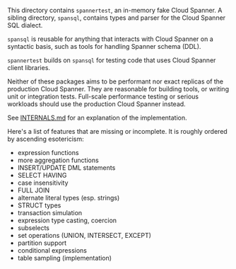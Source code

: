 This directory contains `spannertest`, an in-memory fake Cloud Spanner. A sibling
directory, `spansql`, contains types and parser for the Cloud Spanner SQL dialect.

`spansql` is reusable for anything that interacts with Cloud Spanner on a
syntactic basis, such as tools for handling Spanner schema (DDL).

`spannertest` builds on `spansql` for testing code that uses Cloud Spanner client
libraries.

Neither of these packages aims to be performant nor exact replicas of the
production Cloud Spanner. They are reasonable for building tools, or writing
unit or integration tests. Full-scale performance testing or serious workloads
should use the production Cloud Spanner instead.

See [INTERNALS.md](INTERNALS.md) for an explanation of the implementation.

Here's a list of features that are missing or incomplete. It is roughly ordered
by ascending esotericism:

- expression functions
- more aggregation functions
- INSERT/UPDATE DML statements
- SELECT HAVING
- case insensitivity
- FULL JOIN
- alternate literal types (esp. strings)
- STRUCT types
- transaction simulation
- expression type casting, coercion
- subselects
- set operations (UNION, INTERSECT, EXCEPT)
- partition support
- conditional expressions
- table sampling (implementation)
